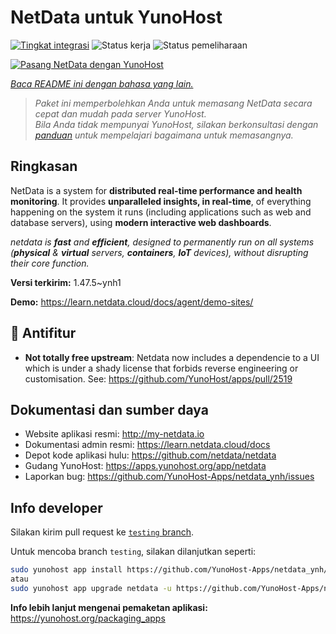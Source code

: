 <!--
N.B.: README ini dibuat secara otomatis oleh <https://github.com/YunoHost/apps/tree/master/tools/readme_generator>
Ini TIDAK boleh diedit dengan tangan.
-->

# NetData untuk YunoHost

[![Tingkat integrasi](https://dash.yunohost.org/integration/netdata.svg)](https://ci-apps.yunohost.org/ci/apps/netdata/) ![Status kerja](https://ci-apps.yunohost.org/ci/badges/netdata.status.svg) ![Status pemeliharaan](https://ci-apps.yunohost.org/ci/badges/netdata.maintain.svg)

[![Pasang NetData dengan YunoHost](https://install-app.yunohost.org/install-with-yunohost.svg)](https://install-app.yunohost.org/?app=netdata)

*[Baca README ini dengan bahasa yang lain.](./ALL_README.md)*

> *Paket ini memperbolehkan Anda untuk memasang NetData secara cepat dan mudah pada server YunoHost.*  
> *Bila Anda tidak mempunyai YunoHost, silakan berkonsultasi dengan [panduan](https://yunohost.org/install) untuk mempelajari bagaimana untuk memasangnya.*

## Ringkasan

NetData is a system for **distributed real-time performance and health monitoring**.
It provides **unparalleled insights, in real-time**, of everything happening on the
system it runs (including applications such as web and database servers), using
**modern interactive web dashboards**.

_netdata is **fast** and **efficient**, designed to permanently run on all systems
(**physical** & **virtual** servers, **containers**, **IoT** devices), without
disrupting their core function._


**Versi terkirim:** 1.47.5~ynh1

**Demo:** <https://learn.netdata.cloud/docs/agent/demo-sites/>
## :red_circle: Antifitur

- **Not totally free upstream**: Netdata now includes a dependencie to a UI which is under a shady license that forbids reverse engineering or customisation. See: https://github.com/YunoHost/apps/pull/2519

## Dokumentasi dan sumber daya

- Website aplikasi resmi: <http://my-netdata.io>
- Dokumentasi admin resmi: <https://learn.netdata.cloud/docs>
- Depot kode aplikasi hulu: <https://github.com/netdata/netdata>
- Gudang YunoHost: <https://apps.yunohost.org/app/netdata>
- Laporkan bug: <https://github.com/YunoHost-Apps/netdata_ynh/issues>

## Info developer

Silakan kirim pull request ke [`testing` branch](https://github.com/YunoHost-Apps/netdata_ynh/tree/testing).

Untuk mencoba branch `testing`, silakan dilanjutkan seperti:

```bash
sudo yunohost app install https://github.com/YunoHost-Apps/netdata_ynh/tree/testing --debug
atau
sudo yunohost app upgrade netdata -u https://github.com/YunoHost-Apps/netdata_ynh/tree/testing --debug
```

**Info lebih lanjut mengenai pemaketan aplikasi:** <https://yunohost.org/packaging_apps>
